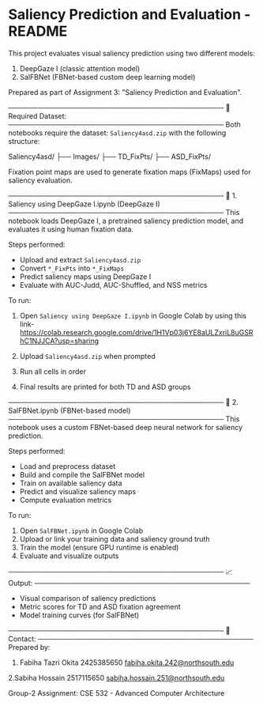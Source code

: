 Saliency Prediction and Evaluation - README
===========================================

This project evaluates visual saliency prediction using two different models:
1. DeepGaze I (classic attention model)
2. SalFBNet (FBNet-based custom deep learning model)

Prepared as part of Assignment 3: "Saliency Prediction and Evaluation".


────────────────────────────────────────────
📁 Required Dataset:
────────────────────────────────────────────
Both notebooks require the dataset: `Saliency4asd.zip` with the following structure:

  Saliency4asd/
  ├── Images/
  ├── TD_FixPts/
  ├── ASD_FixPts/

Fixation point maps are used to generate fixation maps (FixMaps) used for saliency evaluation.


────────────────────────────────────────────
📘 1. Saliency using DeepGaze I.ipynb (DeepGaze I)
────────────────────────────────────────────
This notebook loads DeepGaze I, a pretrained saliency prediction model, and evaluates it using human fixation data.

Steps performed:
- Upload and extract `Saliency4asd.zip`
- Convert `*_FixPts` into `*_FixMaps`
- Predict saliency maps using DeepGaze I
- Evaluate with AUC-Judd, AUC-Shuffled, and NSS metrics

To run:
1. Open `Saliency using DeepGaze I.ipynb` in Google Colab by using this link-https://colab.research.google.com/drive/1H1Vp03j6YE8aULZxriL8uGSRhC1NJJCA?usp=sharing

2. Upload `Saliency4asd.zip` when prompted
3. Run all cells in order
4. Final results are printed for both TD and ASD groups


────────────────────────────────────────────
📘 2. SalFBNet.ipynb (FBNet-based model)
────────────────────────────────────────────
This notebook uses a custom FBNet-based deep neural network for saliency prediction.

Steps performed:
- Load and preprocess dataset
- Build and compile the SalFBNet model
- Train on available saliency data
- Predict and visualize saliency maps
- Compute evaluation metrics

To run:
1. Open `SalFBNet.ipynb` in Google Colab
2. Upload or link your training data and saliency ground truth
3. Train the model (ensure GPU runtime is enabled)
4. Evaluate and visualize outputs


────────────────────────────────────────────
📈 Output:
────────────────────────────────────────────
- Visual comparison of saliency predictions
- Metric scores for TD and ASD fixation agreement
- Model training curves (for SalFBNet)

────────────────────────────────────────────
📩 Contact:
────────────────────────────────────────────
Prepared by: 
1. Fabiha Tazri Okita 2425385650
fabiha.okita.242@northsouth.edu

2.Sabiha Hossain 2517115650
sabiha.hossain.251@northsouth.edu 

Group-2
Assignment: CSE 532 - Advanced Computer Architecture


